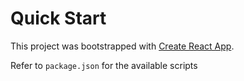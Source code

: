 # Quick Start

This project was bootstrapped with [Create React App](https://github.com/facebook/create-react-app).

Refer to `package.json` for the available scripts
